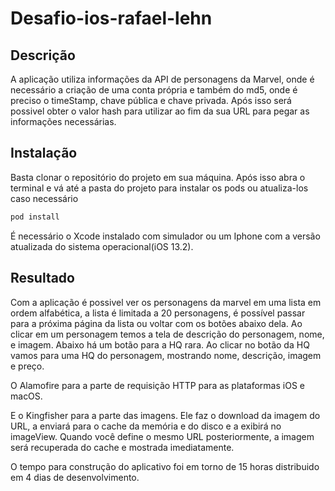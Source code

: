 # Desafio-ios-rafael-lehn

## Descrição

A aplicação utiliza informações da API de personagens da Marvel, onde é necessário a criação de uma conta própria e também do md5, onde é preciso o timeStamp, chave pública e chave privada.
Após isso será possivel obter o valor hash para utilizar ao fim da sua URL para pegar as informações necessárias.

## Instalação

Basta clonar o repositório do projeto em sua máquina.
Após isso abra o terminal e vá até a pasta do projeto para instalar os pods ou atualiza-los caso necessário
```bash
pod install
```
É necessário o Xcode instalado com simulador ou um Iphone com a versão atualizada do sistema operacional(iOS 13.2).

## Resultado
Com a aplicação é possivel ver os personagens da marvel em uma lista em ordem alfabética, a lista é limitada a 20 personagens, é possível passar para a próxima página da lista ou voltar com os botões abaixo dela.
Ao clicar em um personagem temos a tela de descrição do personagem, nome, e imagem. Abaixo há um botão para a HQ rara.
Ao clicar no botão da HQ vamos para uma HQ do personagem, mostrando nome, descrição, imagem e preço.

O Alamofire para a parte de requisição HTTP para as plataformas iOS e macOS.

E o Kingfisher para a parte das imagens. Ele faz o download da imagem do URL, a enviará para o cache da memória e do disco e a exibirá no imageView. Quando você define o mesmo URL posteriormente, a imagem será recuperada do cache e mostrada imediatamente.

O tempo para construção do aplicativo foi em torno de 15 horas distribuido em 4 dias de desenvolvimento.
